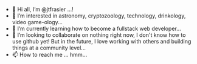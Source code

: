 - 👋 Hi all, I’m @jtfrasier ...!
- 👀 I’m interested in astronomy, cryptozoology, technology, drinkology, video game-ology...
- 🌱 I’m currently learning how to become a fullstack web developer...
- 💞️ I’m looking to collaborate on nothing right now, I don't know how to use github yet! But in the future, I love working with others and building things at a community level...
- 📫 How to reach me ... hmm... 

<!---
jtfrasier/jtfrasier is a ✨ special ✨ repository because its `README.md` (this file) appears on your GitHub profile.
You can click the Preview link to take a look at your changes.
--->

